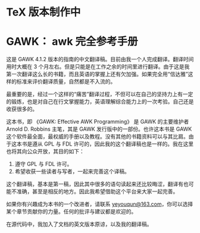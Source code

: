 # TeX 版本制作中

# GAWK： awk 完全参考手册

这是 GAWK 4.1.2 版本的指南的中文翻译稿。目前由我一个人完成翻译。翻译时间用时大概在 3 个月左右。但是只能是在工作之余的时间里进行翻译。由于这是我第一次翻译这么长的书籍，而且英语的掌握上还有欠加强。如果完全用“信达雅”这样的标准来评价翻译质量，自然都是不入流的。

最重要的是，经过一个这样的“痛苦”翻译过程，不但可以在自己的坚持力上有一定的锻炼，也是对自己在行文掌握能力，英语理解综合能力上的一次考验。自己还是收获很多的。

这本书，即 《GAWK: Effective AWK Programming》 是 GAWK 的主要维护者 Arnold D. Robbins 主笔，其是 GAWK 发行版中的一部份。也许这本书是 GAWK 这个软件最全面，最权威的手册以及教程。没有其他的书籍资料可以与其比肩。由于这本书是遵从 GPL 与 FDL 许可的，因此我的这个翻译稿也是一样的。我在这里也将其向公众开放，其目的如下：

1. 遵守 GPL 与 FDL 许可。
2. 希望收获一些读者与写者，一起来完善这个译稿。

这个翻译稿，基本是第一稿，因此其中很多的语句读起来还比较晦涩，翻译有也可能不准确，甚至是相反的地方。因此我希望借助这个平台来大家一起完善。

如果你有兴趣成为本书的一个改进者，请联系 yeyouqun@163.com，你可以选择某个章节贡献你的力量。任何的批评与建议都是欢迎的。

在源代码中，我加入了文档的英文版本原谅，以及我的翻译稿。
